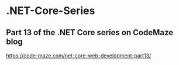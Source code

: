 # .NET-Core-Series
## Part 13 of the .NET Core series on CodeMaze blog
https://code-maze.com/net-core-web-development-part13/
